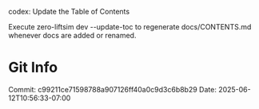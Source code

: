 


codex: Update the Table of Contents

Execute zero-liftsim dev --update-toc to regenerate docs/CONTENTS.md whenever docs are added or renamed.
# Git Info
Commit: c99211ce71598788a907126ff40a0c9d3c6b8b29
Date: 2025-06-12T10:56:33-07:00
